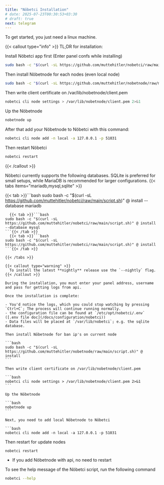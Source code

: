 ```yaml
---
title: "Nöbetci Installation"
# date: 2025-07-23T00:30:53+03:30
# draft: true
next: telegram
---
```


To get started, you just need a linux machine.

{{< callout type="info" >}}
TL;DR for installation:

Install Nöbetci app first (Enter panel confs while installing)

```bash
sudo bash -c "$(curl -sL https://github.com/muttehitler/nobetci/raw/main/script.sh)" @ install
```

Then install Nöbetnode for each nodes (even local node) 

```bash
sudo bash -c "$(curl -sL https://github.com/muttehitler/nobetnode/raw/main/script.sh)" @ install
```

Then write client certificate on /var/lib/nobetnode/client.pem

```bash
nobetci cli node settings > /var/lib/nobetnode/client.pem 2>&1
```

Up the Nöbetnode

```bash
nobetnode up
```

After that add your Nöbetnode to Nöbetci with this command:

```bash
nobetci cli node add -n local -a 127.0.0.1 -p 51031
```

Then restart Nöbetci

```bash
nobetci restart
```

{{< /callout >}}

Nöbetci currently supports the following databases. SQLite is preferred for small setups, while MariaDB is recommended for larger configurations.
{{< tabs items="mariadb,mysql,sqlite" >}}

{{< tab >}}```bash
sudo bash -c "$(curl -sL https://github.com/muttehitler/nobetci/raw/main/script.sh)" @ install --database mariadb

````{{< /tab >}}
  {{< tab >}}```bash
sudo bash -c "$(curl -sL https://github.com/muttehitler/nobetci/raw/main/script.sh)" @ install --database mysql
```{{< /tab >}}
  {{< tab >}}```bash
sudo bash -c "$(curl -sL https://github.com/muttehitler/nobetci/raw/main/script.sh)" @ install
```{{< /tab >}}

{{< /tabs >}}

{{< callout type="warning" >}}
  To install the latest **nightly** release use the `--nightly` flag.
{{< /callout >}}

During the installation, you must enter your panel address, username and pass for getting logs from api.

Once the installation is complete:

- You'd notice the logs, which you could stop watching by pressing `Ctrl+C`; The process will continue running normally.
- the configuration file can be found at `/etc/opt/nobetci/.env` ([.env file doc](/docs/configuration/nobetci))
- Data files will be placed at `/var/lib/nobetci`; e.g. the sqlite database.

Then install Nöbetnode for ban ip's on current node

```bash
sudo bash -c "$(curl -sL https://github.com/muttehitler/nobetnode/raw/main/script.sh)" @ install
```

Then write client certificate on /var/lib/nobetnode/client.pem

```bash
nobetci cli node settings > /var/lib/nobetnode/client.pem 2>&1
```

Up the Nöbetnode

```bash
nobetnode up
```

Next, you need to add local Nöbetnode to Nöbetci 

```bash
nobetci cli node add -n local -a 127.0.0.1 -p 51031
````

Then restart for update nodes


```bash
nobetci restart
```

- If you add Nöbetnode with api, no need to restart

To see the help message of the Nöbetci script, run the following command

```bash
nobetci --help
```